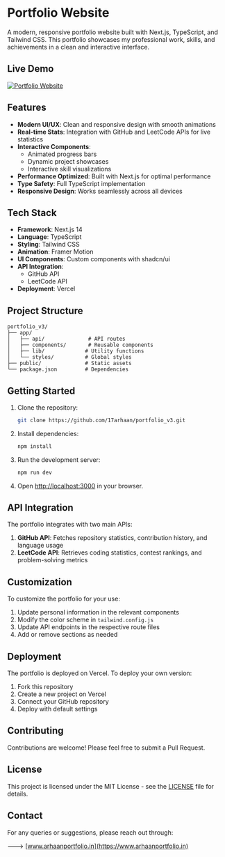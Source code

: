 # Portfolio Website

A modern, responsive portfolio website built with Next.js, TypeScript, and Tailwind CSS. This portfolio showcases my professional work, skills, and achievements in a clean and interactive interface.

## Live Demo

[![Portfolio Website](https://img.shields.io/badge/Visit%20Portfolio-www.arhaanportfolio.in-black?style=for-the-badge)](https://www.arhaanportfolio.in)

## Features

- **Modern UI/UX**: Clean and responsive design with smooth animations
- **Real-time Stats**: Integration with GitHub and LeetCode APIs for live statistics
- **Interactive Components**: 
  - Animated progress bars
  - Dynamic project showcases
  - Interactive skill visualizations
- **Performance Optimized**: Built with Next.js for optimal performance
- **Type Safety**: Full TypeScript implementation
- **Responsive Design**: Works seamlessly across all devices

## Tech Stack

- **Framework**: Next.js 14
- **Language**: TypeScript
- **Styling**: Tailwind CSS
- **Animation**: Framer Motion
- **UI Components**: Custom components with shadcn/ui
- **API Integration**: 
  - GitHub API
  - LeetCode API
- **Deployment**: Vercel

## Project Structure

```
portfolio_v3/
├── app/
│   ├── api/              # API routes
│   ├── components/       # Reusable components
│   ├── lib/             # Utility functions
│   └── styles/          # Global styles
├── public/              # Static assets
└── package.json         # Dependencies
```

## Getting Started

1. Clone the repository:
   ```bash
   git clone https://github.com/17arhaan/portfolio_v3.git
   ```

2. Install dependencies:
   ```bash
   npm install
   ```

3. Run the development server:
   ```bash
   npm run dev
   ```

4. Open [http://localhost:3000](http://localhost:3000) in your browser.

## API Integration

The portfolio integrates with two main APIs:

1. **GitHub API**: Fetches repository statistics, contribution history, and language usage
2. **LeetCode API**: Retrieves coding statistics, contest rankings, and problem-solving metrics

## Customization

To customize the portfolio for your use:

1. Update personal information in the relevant components
2. Modify the color scheme in `tailwind.config.js`
3. Update API endpoints in the respective route files
4. Add or remove sections as needed

## Deployment

The portfolio is deployed on Vercel. To deploy your own version:

1. Fork this repository
2. Create a new project on Vercel
3. Connect your GitHub repository
4. Deploy with default settings

## Contributing

Contributions are welcome! Please feel free to submit a Pull Request.

## License

This project is licensed under the MIT License - see the [LICENSE](LICENSE) file for details.

## Contact

For any queries or suggestions, please reach out through:

---> [www.arhaanportfolio.in](https://www.arhaanportfolio.in) 

